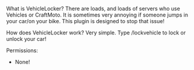 What is VehicleLocker?
There are loads, and loads of servers who use Vehicles or CraftMoto. It is sometimes very annoying if someone jumps in your car/on your bike. This plugin is designed to stop that issue!

How does VehicleLocker work?
Very simple. Type /lockvehicle to lock or unlock your car!

Permissions:
- None!
